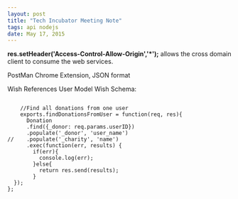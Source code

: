 ```yaml
---
layout: post
title: "Tech Incubator Meeting Note"
tags: api nodejs
date: May 17, 2015
---
```

**res.setHeader('Access-Control-Allow-Origin','*');** allows the cross domain client to consume the web services.

PostMan Chrome Extension, JSON format

Wish References User Model
	Wish Schema:

<code>
	//Find all donations from one user
	exports.findDonationsFromUser = function(req, res){
	  Donation
	  .find({_donor: req.params.userID})
	  .populate('_donor', 'user_name')
//	  .populate('_charity', 'name')
	  .exec(function(err, results) {
	    if(err){
	      console.log(err);
	    }else{
	      return res.send(results);
	    }
  });
};
</code>